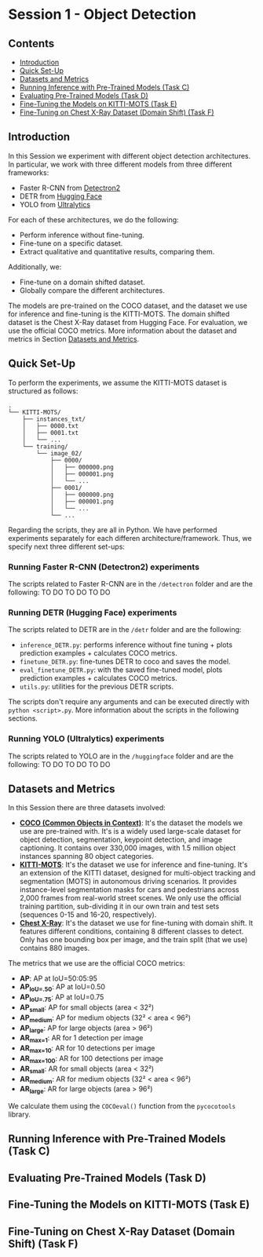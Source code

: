 # Session 1 - Object Detection

## Contents
- [Introduction](#introduction)
- [Quick Set-Up](#quick-set-up)
- [Datasets and Metrics](#datasets-and-metrics)
- [Running Inference with Pre-Trained Models (Task C)](#running-inference-with-pre-trained-models-task-c)
- [Evaluating Pre-Trained Models (Task D)](#evaluating-pre-trained-models-task-d)
- [Fine-Tuning the Models on KITTI-MOTS (Task E)](#fine-tuning-the-models-on-kitti-mots-task-e)
- [Fine-Tuning on Chest X-Ray Dataset (Domain Shift) (Task F)](#fine-tuning-on-chest-x-ray-dataset-domain-shift-task-f)



## Introduction

In this Session we experiment with different object detection architectures. In particular, we work with three different models from three different frameworks:
- Faster R-CNN from [Detectron2](https://ai.meta.com/tools/detectron2/)
- DETR from [Hugging Face](https://huggingface.co/)
- YOLO from [Ultralytics](https://www.ultralytics.com/)

For each of these architectures, we do the following:
- Perform inference without fine-tuning.
- Fine-tune on a specific dataset.
- Extract qualitative and quantitative results, comparing them.

Additionally, we:
- Fine-tune on a domain shifted dataset.
- Globally compare the different architectures.

The models are pre-trained on the COCO dataset, and the dataset we use for inference and fine-tuning is the KITTI-MOTS. The domain shifted dataset is the Chest X-Ray dataset from Hugging Face. For evaluation, we use the official COCO metrics. More information about the dataset and metrics in Section [Datasets and Metrics](#datasets-and-metrics).



## Quick Set-Up

To perform the experiments, we assume the KITTI-MOTS dataset is structured as follows:

```
.
└── KITTI-MOTS/
    ├── instances_txt/
    │   ├── 0000.txt
    │   ├── 0001.txt
    │   └── ...
    └── training/
        └── image_02/
            ├── 0000/
            │   ├── 000000.png
            │   ├── 000001.png
            │   └── ...
            ├── 0001/
            │   ├── 000000.png
            │   ├── 000001.png
            │   └── ...
            └── ...
```

Regarding the scripts, they are all in Python. We have performed experiments separately for each differen architecture/framework. Thus, we specify next three different set-ups:

### Running Faster R-CNN (Detectron2) experiments

The scripts related to Faster R-CNN are in the `/detectron` folder and are the following:
TO DO
TO DO
TO DO

### Running DETR (Hugging Face) experiments

The scripts related to DETR are in the `/detr` folder and are the following:
- `inference_DETR.py`: performs inference without fine tuning + plots prediction examples + calculates COCO metrics.
- `finetune_DETR.py`: fine-tunes DETR to coco and saves the model.
- `eval_finetune_DETR.py`: with the saved fine-tuned model, plots prediction examples + calculates COCO metrics.
- `utils.py`: utilities for the previous DETR scripts.

The scripts don't require any arguments and can be executed directly with `python <script>.py`. More information about the scripts in the following sections.

### Running YOLO (Ultralytics) experiments

The scripts related to YOLO are in the `/huggingface` folder and are the following:
TO DO
TO DO
TO DO



## Datasets and Metrics

In this Session there are three datasets involved:
- [**COCO (Common Objects in Context)**](https://cocodataset.org/): It's the dataset the models we use are pre-trained with. It's is a widely used large-scale dataset for object detection, segmentation, keypoint detection, and image captioning. It contains over 330,000 images, with 1.5 million object instances spanning 80 object categories.
- [**KITTI-MOTS**](https://www.cvlibs.net/datasets/kitti/): It's the dataset we use for inference and fine-tuning. It's an extension of the KITTI dataset, designed for multi-object tracking and segmentation (MOTS) in autonomous driving scenarios. It provides instance-level segmentation masks for cars and pedestrians across 2,000 frames from real-world street scenes. We only use the official training partition, sub-dividing it in our own train and test sets (sequences 0-15 and 16-20, respectively).
- [**Chest X-Ray**](https://huggingface.co/datasets/Tsomaros/Chest_Xray_N_Object_Detection): It's the dataset we use for fine-tuning with domain shift. It features different conditions, containing 8 different classes to detect. Only has one bounding box per image, and the train split (that we use) contains 880 images.

The metrics that we use are the official COCO metrics:
- **AP**: AP at IoU=50:05:95  
- **AP<sub>IoU=.50</sub>**: AP at IoU=0.50  
- **AP<sub>IoU=.75</sub>**: AP at IoU=0.75  
- **AP<sub>small</sub>**: AP for small objects (area < 32²)  
- **AP<sub>medium</sub>**: AP for medium objects (32² < area < 96²)  
- **AP<sub>large</sub>**: AP for large objects (area > 96²)  
- **AR<sub>max=1</sub>**: AR for 1 detection per image  
- **AR<sub>max=10</sub>**: AR for 10 detections per image  
- **AR<sub>max=100</sub>**: AR for 100 detections per image  
- **AR<sub>small</sub>**: AR for small objects (area < 32²)  
- **AR<sub>medium</sub>**: AR for medium objects (32² < area < 96²)  
- **AR<sub>large</sub>**: AR for large objects (area > 96²)

We calculate them using the `COCOeval()` function from the `pycocotools` library.

## Running Inference with Pre-Trained Models (Task C)



## Evaluating Pre-Trained Models (Task D)



## Fine-Tuning the Models on KITTI-MOTS (Task E)



## Fine-Tuning on Chest X-Ray Dataset (Domain Shift) (Task F)


